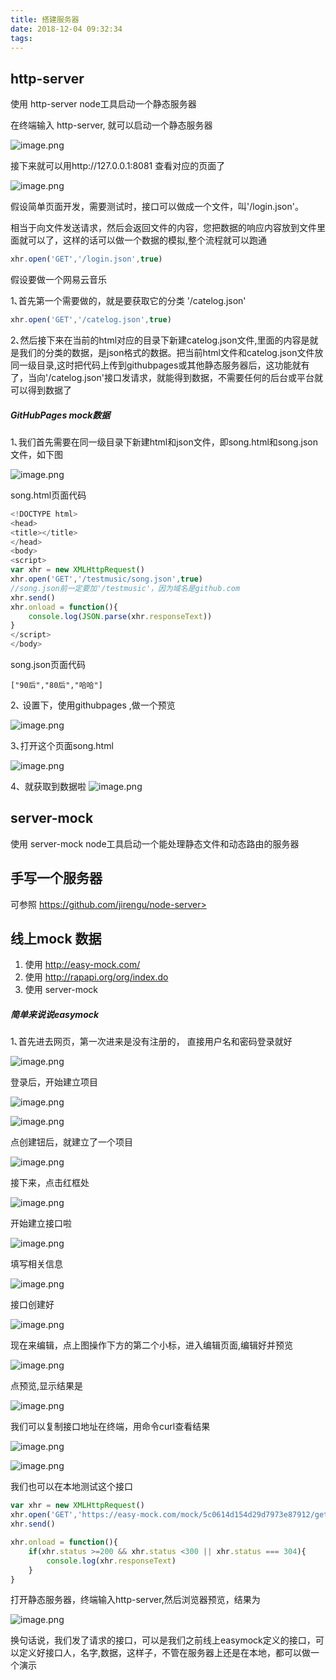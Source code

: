 ```yaml
---
title: 搭建服务器
date: 2018-12-04 09:32:34
tags:
---
```


## http-server

使用 http-server node工具启动一个静态服务器

在终端输入 http-server, 就可以启动一个静态服务器

![image.png](https://upload-images.jianshu.io/upload_images/9375265-6eb68a207ed910b5.png?imageMogr2/auto-orient/strip%7CimageView2/2/w/1240)

接下来就可以用http://127.0.0.1:8081 查看对应的页面了

![image.png](https://upload-images.jianshu.io/upload_images/9375265-5611a8d9fddd72b2.png?imageMogr2/auto-orient/strip%7CimageView2/2/w/1240)



假设简单页面开发，需要测试时，接口可以做成一个文件，叫'/login.json'。

相当于向文件发送请求，然后会返回文件的内容，您把数据的响应内容放到文件里面就可以了，这样的话可以做一个数据的模拟,整个流程就可以跑通

```javascript
xhr.open('GET','/login.json',true)
```

假设要做一个网易云音乐

1､首先第一个需要做的，就是要获取它的分类 '/catelog.json'

```javascript
xhr.open('GET','/catelog.json',true)
```

2､然后接下来在当前的html对应的目录下新建catelog.json文件,里面的内容是就是我们的分类的数据，是json格式的数据。把当前html文件和catelog.json文件放同一级目录,这时把代码上传到githubpages或其他静态服务器后，这功能就有了，当向'/catelog.json'接口发请求，就能得到数据，不需要任何的后台或平台就可以得到数据了



##### GitHubPages mock数据

1､我们首先需要在同一级目录下新建html和json文件，即song.html和song.json文件，如下图

![image.png](https://upload-images.jianshu.io/upload_images/9375265-6ddd6296ae6cecc2.png?imageMogr2/auto-orient/strip%7CimageView2/2/w/1240)



song.html页面代码

```javascript
<!DOCTYPE html>
<head>
<title></title>
</head>
<body>
<script>
var xhr = new XMLHttpRequest()
xhr.open('GET','/testmusic/song.json',true)
//song.json前一定要加'/testmusic'，因为域名是github.com
xhr.send()
xhr.onload = function(){
    console.log(JSON.parse(xhr.responseText))
}
</script>
</body>

```

song.json页面代码

```
["90后","80后","哈哈"]
```

2､ 设置下，使用githubpages ,做一个预览

![image.png](https://upload-images.jianshu.io/upload_images/9375265-adb68a2c5dc9e969.png?imageMogr2/auto-orient/strip%7CimageView2/2/w/1240)


3､打开这个页面song.html

![image.png](https://upload-images.jianshu.io/upload_images/9375265-d8668c9c73d22044.png?imageMogr2/auto-orient/strip%7CimageView2/2/w/1240)

4、就获取到数据啦
![image.png](https://upload-images.jianshu.io/upload_images/9375265-6514b129b355b5d1.png?imageMogr2/auto-orient/strip%7CimageView2/2/w/1240)




## server-mock

使用 server-mock node工具启动一个能处理静态文件和动态路由的服务器



## 手写一个服务器

可参照    https://github.com/jirengu/node-server>



## 线上mock 数据

1. 使用 <http://easy-mock.com/>
2. 使用 <http://rapapi.org/org/index.do>
3. 使用 server-mock



##### 简单来说说easymock

1､首先进去网页，第一次进来是没有注册的， 直接用户名和密码登录就好

![image.png](https://upload-images.jianshu.io/upload_images/9375265-78d009374f69f80f.png?imageMogr2/auto-orient/strip%7CimageView2/2/w/1240)


登录后，开始建立项目

![image.png](https://upload-images.jianshu.io/upload_images/9375265-62dbea526fe12bad.png?imageMogr2/auto-orient/strip%7CimageView2/2/w/1240)

![image.png](https://upload-images.jianshu.io/upload_images/9375265-aea63812e30e43d0.png?imageMogr2/auto-orient/strip%7CimageView2/2/w/1240)

点创建钮后，就建立了一个项目

![image.png](https://upload-images.jianshu.io/upload_images/9375265-f304db7c6a9441f2.png?imageMogr2/auto-orient/strip%7CimageView2/2/w/1240)

接下来，点击红框处

![image.png](https://upload-images.jianshu.io/upload_images/9375265-565fe2d5b3800058.png?imageMogr2/auto-orient/strip%7CimageView2/2/w/1240)

开始建立接口啦

![image.png](https://upload-images.jianshu.io/upload_images/9375265-3e71f3de6a47e939.png?imageMogr2/auto-orient/strip%7CimageView2/2/w/1240)

填写相关信息

![image.png](https://upload-images.jianshu.io/upload_images/9375265-401e59f2b71fa887.png?imageMogr2/auto-orient/strip%7CimageView2/2/w/1240)

接口创建好

![image.png](https://upload-images.jianshu.io/upload_images/9375265-d06052f578ab903e.png?imageMogr2/auto-orient/strip%7CimageView2/2/w/1240)

现在来编辑，点上图操作下方的第二个小标，进入编辑页面,编辑好并预览

![image.png](https://upload-images.jianshu.io/upload_images/9375265-55f6f7113317b4e8.png?imageMogr2/auto-orient/strip%7CimageView2/2/w/1240)

点预览,显示结果是

![image.png](https://upload-images.jianshu.io/upload_images/9375265-8e68c5a52d1dc95c.png?imageMogr2/auto-orient/strip%7CimageView2/2/w/1240)

我们可以复制接口地址在终端，用命令curl查看结果

![image.png](https://upload-images.jianshu.io/upload_images/9375265-5385b986fe213471.png?imageMogr2/auto-orient/strip%7CimageView2/2/w/1240)

![image.png](https://upload-images.jianshu.io/upload_images/9375265-23e8ef9ad7276688.png?imageMogr2/auto-orient/strip%7CimageView2/2/w/1240)



我们也可以在本地测试这个接口

```javascript
var xhr = new XMLHttpRequest()
xhr.open('GET','https://easy-mock.com/mock/5c0614d154d29d7973e87912/getType',true)
xhr.send()

xhr.onload = function(){
    if(xhr.status >=200 && xhr.status <300 || xhr.status === 304){
        console.log(xhr.responseText)
    }  
}
```

打开静态服务器，终端输入http-server,然后浏览器预览，结果为

![image.png](https://upload-images.jianshu.io/upload_images/9375265-2683acdc53ca1627.png?imageMogr2/auto-orient/strip%7CimageView2/2/w/1240)

换句话说，我们发了请求的接口，可以是我们之前线上easymock定义的接口，可以定义好接口人，名字,数据，这样子，不管在服务器上还是在本地，都可以做一个演示